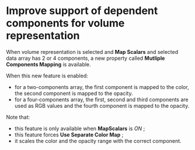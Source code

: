 # Improve support of dependent components for volume representation

When volume representation is selected and **Map Scalars** and selected data
array has 2 or 4 components, a new property called **Mutliple Components Mapping**
is available.

When this new feature is enabled:
* for a two-components array, the first component is mapped to the color, the
  second component is mapped to the opacity.
* for a four-components array, the first, second and third components are used
  as RGB values and the fourth component is mapped to the opacity.

Note that:
* this feature is only available when **MapScalars** is *ON* ;
* this feature forces **Use Separate Color Map** ;
* it scales the color and the opacity range with the correct component.

